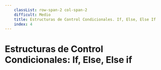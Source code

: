 ```yaml
---
    classList: row-span-2 col-span-2
    difficult: Medio
    title: Estructuras de Control Condicionales. If, Else, Else If
    index: 4
---
```


# Estructuras de Control Condicionales: If, Else, Else if 